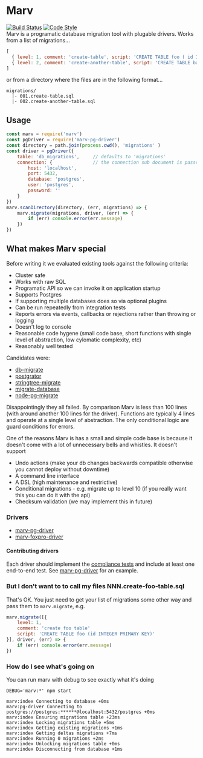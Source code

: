 # Marv
[![Build Status](https://img.shields.io/travis/guidesmiths/marv/master.svg)](https://travis-ci.org/guidesmiths/marv)
[![Code Style](https://img.shields.io/badge/code%20style-imperative-brightgreen.svg)](https://github.com/guidesmiths/eslint-config-imperative)
<br>
Marv is a programatic database migration tool with plugable drivers. Works from a list of migrations...
```js
[ 
  { level: 1, comment: 'create-table', script: 'CREATE TABLE foo ( id INTEGER PRIMARY KEY );'},
  { level: 2, comment: 'create-another-table', script: 'CREATE TABLE bar ( id INTEGER PRIMARY KEY );'}
]
``` 
or from a directory where the files are in the following format...
```
migrations/
  |- 001.create-table.sql
  |- 002.create-another-table.sql
```

## Usage
```js
const marv = require('marv')
const pgDriver = require('marv-pg-driver')
const directory = path.join(process.cwd(), 'migrations' )
const driver = pgDriver({
    table: 'db_migrations',     // defaults to 'migrations'
    connection: {               // the connection sub document is passed directly to pg.Client
        host: 'localhost',
        port: 5432,
        database: 'postgres',
        user: 'postgres',
        password: ''
    }
})
marv.scanDirectory(directory, (err, migrations) => {
    marv.migrate(migrations, driver, (err) => {
        if (err) console.error(err.message)
    })
})
```

## What makes Marv special
Before writing it we evaluated existing tools against the following criteria:

* Cluster safe
* Works with raw SQL
* Programatic API so we can invoke it on application startup
* Supports Postgres
* If supporting multiple databases does so via optional plugins
* Can be run repeatedly from integration tests
* Reports errors via events, callbacks or rejections rather than throwing or logging
* Doesn't log to console
* Reasonable code hygene (small code base, short functions with single level of abstraction, low cylomatic complexity, etc)
* Reasonably well tested

Candidates were:

* [db-migrate](https://www.npmjs.com/package/db-migrate)
* [postgrator](https://www.npmjs.com/package/postgrator)
* [stringtree-migrate](https://www.npmjs.com/package/stringtree-migrate)
* [migrate-database](https://www.npmjs.com/package/migrate-database)
* [node-pg-migrate](https://www.npmjs.com/package/migrate-database)

Disappointingly they all failed. By comparison Marv is less than 100 lines (with around another 100 lines for the driver). Functions are typically 4 lines and operate at a single level of abstraction. The only conditional logic are guard conditions for errors.

One of the reasons Marv is has a small and simple code base is because it doesn't come with a lot of unnecessary bells and whistles. It doesn't support

* Undo actions (make your db changes backwards compatible otherwise you cannot deploy without downtime)
* A command line interface
* A DSL (high maintenance and restrictive)
* Conditional migrations - e.g. migrate up to level 10 (if you really want this you can do it with the api)
* Checksum validation (we may implement this in future)

### Drivers
* [marv-pg-driver](https://www.npmjs.com/package/marv-pg-driver)
* [marv-foxpro-driver](https://www.youtube.com/watch?v=dQw4w9WgXcQ)

#### Contributing drivers
Each driver should implement the [compliance tests](https://www.npmjs.com/package/marv-compliance-tests) and include at least one end-to-end test. See [marv-pg-driver](https://www.npmjs.com/package/marv-pg-driver) for an example.

### But I don't want to to call my files NNN.create-foo-table.sql
That's OK. You just need to get your list of migrations some other way and pass them to ```marv.migrate```, e.g.

```js
marv.migrate([{
    level: 1,
    comment: 'create foo table'
    script: 'CREATE TABLE foo (id INTEGER PRIMARY KEY)'
}], driver, (err) => {
    if (err) console.error(err.message)
})
```

### How do I see what's going on
You can run marv with debug to see exactly what it's doing

```
DEBUG='marv:*' npm start

marv:index Connecting to database +0ms
marv:pg-driver Connecting to postgres://postgres:******@localhost:5432/postgres +0ms
marv:index Ensuring migrations table +23ms
marv:index Locking migrations table +5ms
marv:index Getting existing migrations +1ms
marv:index Getting deltas migrations +7ms
marv:index Running 0 migrations +2ms
marv:index Unlocking migrations table +0ms
marv:index Disconnecting from database +1ms
```
